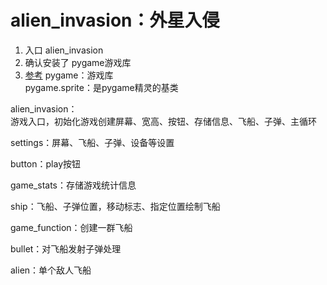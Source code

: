 # alien_invasion：外星入侵
 1. 入口 alien_invasion
 2. 确认安装了 pygame游戏库
 3. [参考](https://github.com/LiQiangLin/alien_invasion)
 pygame：游戏库  
 pygame.sprite：是pygame精灵的基类  

 alien_invasion：  
 游戏入口，初始化游戏创建屏幕、宽高、按钮、存储信息、飞船、子弹、主循环  

 settings：屏幕、飞船、子弹、设备等设置  

 button：play按钮  

 game_stats：存储游戏统计信息  

 ship：飞船、子弹位置，移动标志、指定位置绘制飞船  

 game_function：创建一群飞船  

 bullet：对飞船发射子弹处理  

 alien：单个敌人飞船  

 
